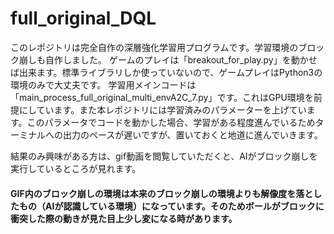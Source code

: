 # full_original_DQL
このレポジトリは完全自作の深層強化学習用プログラムです。学習環境のブロック崩しも自作しました。
ゲームのプレイは「breakout_for_play.py」を動かせば出来ます。標準ライブラリしか使っていないので、ゲームプレイはPython3の環境のみで大丈夫です。
学習用メインコードは「main_process_full_original_multi_envA2C_7.py」です。これはGPU環境を前提にしています。また本レポジトリには学習済みのパラメーターを上げています。このパラメータでコードを動かした場合、学習がある程度進んでいるためターミナルへの出力のペースが遅いですが、置いておくと地道に進んでいきます。

結果のみ興味がある方は、gif動画を閲覧していただくと、AIがブロック崩しを実行しているところが見れます。
#### GIF内のブロック崩しの環境は本来のブロック崩しの環境よりも解像度を落としたもの（AIが認識している環境）になっています。そのためボールがブロックに衝突した際の動きが見た目上少し変になる時があります。

